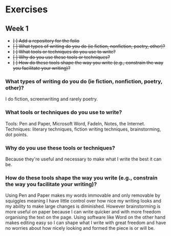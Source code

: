 # Exercises

## Week 1

- ~~[ ] Add a repository for the folio~~
- ~~[ ] What types of writing do you do (ie fiction, nonfiction, poetry, other)?~~
- ~~[ ] What tools or techniques do you use to write?~~
- ~~[ ] Why do you use these tools or techniques?~~
- ~~[ ] How do these tools shape the way you write (e.g., constrain the way you facilitate your writing)?~~

### What types of writing do you do (ie fiction, nonfiction, poetry, other)?
I do fiction, screenwriting and rarely poetry.

### What tools or techniques do you use to write?
Tools: Pen and Paper, Microsoft Word, FadeIn, Notes, the Internet. Techniques: literary techniques, fiction writing techniques, brainstorming, dot points.

### Why do you use these tools or techniques?
Because they're useful and necessary to make what I write the best it can be.

### How do these tools shape the way you write (e.g., constrain the way you facilitate your writing)?
Using Pen and Paper makes my words immovable and only removable by squiggles meaning I have little control over how nice my writing looks and my ability to make large changes is diminished. However brainstorming is more useful on paper because I can write quicker and with more freedom organising the text on the page. Using software like Word on the other hand makes editing easy so I can shape what I write with great freedom and have no worries about how nicely looking and formed the piece is or will be.
